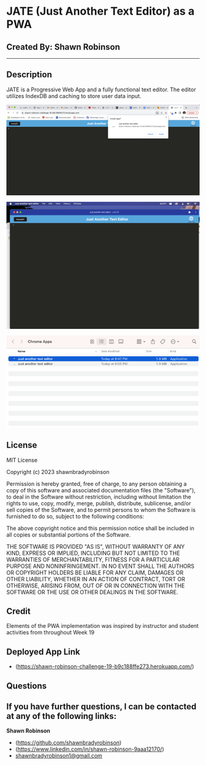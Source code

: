 # JATE (Just Another Text Editor) as a PWA
## Created By: Shawn Robinson 

---


## **Description**
JATE is a Progressive Web App and a fully functional text editor. The editor utilizes IndexDB and caching to store user data input. 

!["A screenshot of the application"](./client/src/images/19-1.png)

!["A screenshot of the application"](./client/src/images/19-2.png)

!["A screenshot of the application"](./client/src/images/19-3.png)
## **License** 
MIT License

Copyright (c) 2023 shawnbradyrobinson

Permission is hereby granted, free of charge, to any person obtaining a copy
of this software and associated documentation files (the "Software"), to deal
in the Software without restriction, including without limitation the rights
to use, copy, modify, merge, publish, distribute, sublicense, and/or sell
copies of the Software, and to permit persons to whom the Software is
furnished to do so, subject to the following conditions:

The above copyright notice and this permission notice shall be included in all
copies or substantial portions of the Software.

THE SOFTWARE IS PROVIDED "AS IS", WITHOUT WARRANTY OF ANY KIND, EXPRESS OR
IMPLIED, INCLUDING BUT NOT LIMITED TO THE WARRANTIES OF MERCHANTABILITY,
FITNESS FOR A PARTICULAR PURPOSE AND NONINFRINGEMENT. IN NO EVENT SHALL THE
AUTHORS OR COPYRIGHT HOLDERS BE LIABLE FOR ANY CLAIM, DAMAGES OR OTHER
LIABILITY, WHETHER IN AN ACTION OF CONTRACT, TORT OR OTHERWISE, ARISING FROM,
OUT OF OR IN CONNECTION WITH THE SOFTWARE OR THE USE OR OTHER DEALINGS IN THE
SOFTWARE.

## Credit
Elements of the PWA implementation was inspired by instructor and student activities from throughout Week 19 

## Deployed App Link 
- (https://shawn-robinson-challenge-19-b9c188ffe273.herokuapp.com/)





## **Questions** 
If you have further questions, I can be contacted at any of the following links:
--- 

**Shawn Robinson** 
- (https://github.com/shawnbradyrobinson)
- (https://www.linkedin.com/in/shawn-robinson-9aaa12170/)
- shawnbradyrobinson1@gmail.com 